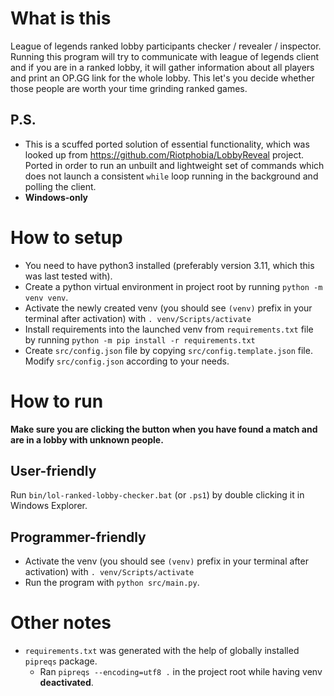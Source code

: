 # What is this

League of legends ranked lobby participants checker / revealer / inspector. Running this program will try to communicate with league of legends client and if you are in a ranked lobby, it will gather information about all players and print an OP.GG link for the whole lobby. This let's you decide whether those people are worth your time grinding ranked games.

## P.S.
- This is a scuffed ported solution of essential functionality, which was looked up from https://github.com/Riotphobia/LobbyReveal project. Ported in order to run an unbuilt and lightweight set of commands which does not launch a consistent `while` loop running in the background and polling the client.
- **Windows-only**

# How to setup

- You need to have python3 installed (preferably version 3.11, which this was last tested with).
- Create a python virtual environment in project root by running `python -m venv venv`.
- Activate the newly created venv (you should see `(venv)` prefix in your terminal after activation) with `. venv/Scripts/activate`
- Install requirements into the launched venv from `requirements.txt` file by running `python -m pip install -r requirements.txt`
- Create `src/config.json` file by copying `src/config.template.json` file. Modify `src/config.json` according to your needs.

# How to run

**Make sure you are clicking the button when you have found a match and are in a lobby with unknown people.**
## User-friendly

Run `bin/lol-ranked-lobby-checker.bat` (or `.ps1`) by double clicking it in Windows Explorer.

## Programmer-friendly

- Activate the venv (you should see `(venv)` prefix in your terminal after activation) with `. venv/Scripts/activate`
- Run the program with `python src/main.py`.

# Other notes

- `requirements.txt` was generated with the help of globally installed `pipreqs` package.
  - Ran `pipreqs --encoding=utf8 .` in the project root while having venv **deactivated**.
